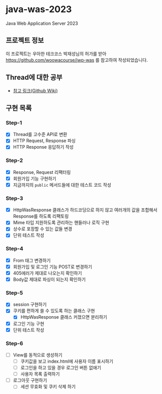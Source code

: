 # java-was-2023

Java Web Application Server 2023

## 프로젝트 정보 

이 프로젝트는 우아한 테크코스 박재성님의 허가를 받아 https://github.com/woowacourse/jwp-was 
를 참고하여 작성되었습니다.

## Thread에 대한 공부
- [참고 링크(Github Wiki)](https://github.com/kwYoohae/be-was/wiki/Thread) 

## 구현 목록
### Step-1 
- [X] Thread를 고수준 API로 변환
- [X] HTTP Request, Response 파싱
- [X] HTTP Response 응답하기 작성
### Step-2
- [X] Response, Request 리팩터링
- [X] 회원가입 기능 구현하기
- [X] 지금까지의 `public` 메서드들에 대한 테스트 코드 작성
### Step-3
- [X] HttpWasResponse 클래스가 하드코딩으로 하지 않고 여러개의 값을 조합해서 Response를 하도록 리팩토링
- [X] Mime 타입 지원하도록 관리하는 핸들러나 로직 구현
- [X] 상수로 포장할 수 있는 값들 변경
- [X] 단위 테스트 작성
### Step-4
- [X] From 태그 변경하기 
- [X] 회원가입 및 로그인 기능 POST로 변경하기
- [X] 405에러가 제대로 나오는지 확인하기
- [X] Body값 제대로 파싱이 되는지 확인하기 
### Step-5
- [X] session 구현하기 
- [X] 쿠키를 편하게 쓸 수 있도록 하는 클래스 구현
  - [X] HttpWasResponse 클래스 커졌으면 분리하기
- [X] 로그인 기능 구현
- [X] 단위 테스트 작성
### Step-6
- [ ] View를 동적으로 생성하기 
  - [ ] 쿠키값을 보고 index.html에 사용자 이름 표시하기
  - [ ] 로그인을 하고 있을 경우 로그인 버튼 없애기
  - [ ] 사용자 목록 출력하기 
- [ ] 로그아웃 구현하기 
  - [ ] 세션 무효화 및 쿠키 삭제 하기
